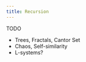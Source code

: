 ```yaml
---
title: Recursion
---
```


TODO

- Trees, Fractals, Cantor Set
- Chaos, Self-similarity
- L-systems?
